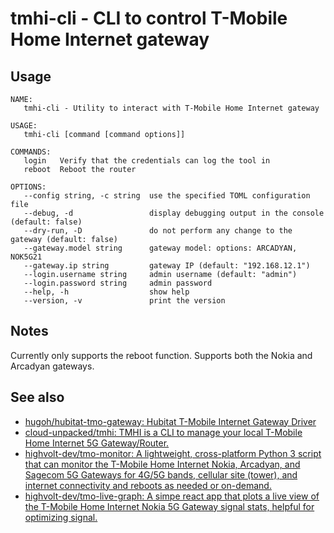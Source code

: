 # tmhi-cli - CLI to control T-Mobile Home Internet gateway

## Usage

<!-- markdownlint-disable-next-line fenced-code-language -->
```
NAME:
   tmhi-cli - Utility to interact with T-Mobile Home Internet gateway

USAGE:
   tmhi-cli [command [command options]]

COMMANDS:
   login   Verify that the credentials can log the tool in
   reboot  Reboot the router

OPTIONS:
   --config string, -c string  use the specified TOML configuration file
   --debug, -d                 display debugging output in the console (default: false)
   --dry-run, -D               do not perform any change to the gateway (default: false)
   --gateway.model string      gateway model: options: ARCADYAN, NOK5G21
   --gateway.ip string         gateway IP (default: "192.168.12.1")
   --login.username string     admin username (default: "admin")
   --login.password string     admin password
   --help, -h                  show help
   --version, -v               print the version
```

## Notes

Currently only supports the reboot function. Supports both the Nokia and Arcadyan gateways.

## See also

- [hugoh/hubitat-tmo-gateway: Hubitat T-Mobile Internet Gateway Driver](https://github.com/hugoh/hubitat-tmo-gateway)
- [cloud-unpacked/tmhi: TMHI is a CLI to manage your local T-Mobile Home Internet 5G Gateway/Router.](https://github.com/cloud-unpacked/tmhi)
- [highvolt-dev/tmo-monitor: A lightweight, cross-platform Python 3 script that can monitor the T-Mobile Home Internet Nokia, Arcadyan, and Sagecom 5G Gateways for 4G/5G bands, cellular site (tower), and internet connectivity and reboots as needed or on-demand.](https://github.com/highvolt-dev/tmo-monitor)
- [highvolt-dev/tmo-live-graph: A simpe react app that plots a live view of the T-Mobile Home Internet Nokia 5G Gateway signal stats, helpful for optimizing signal.](https://github.com/highvolt-dev/tmo-live-graph)
